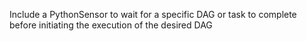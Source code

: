 Include a PythonSensor to wait for a specific DAG or task to complete before initiating the execution of the desired DAG
